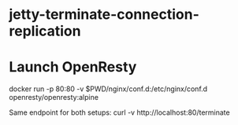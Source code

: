 # jetty-terminate-connection-replication


# Launch OpenResty
docker run -p 80:80 -v $PWD/nginx/conf.d:/etc/nginx/conf.d openresty/openresty:alpine


Same endpoint for both setups: curl -v http://localhost:80/terminate
